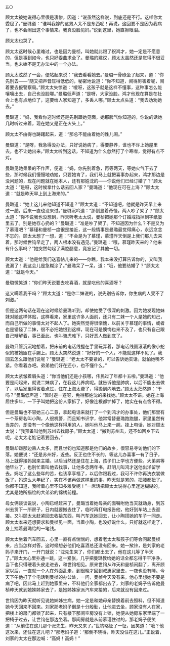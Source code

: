     五〇 

   顾太太被她说得心里很是凄惨，因道：“说虽然这样说，到底还是不行。这样你太委屈了。”曼璐道：“谁叫我嫁的这男人太不是东西呢！再说，这回要不是因为我病了，也不会闹出这个事情来。我真没脸见妈。”说到这里，她直擦眼泪。

   顾太太也哭了。

   顾太太这时候心里难过，也是因为曼桢，叫她就此跟了祝鸿才，她一定是不愿意的，但是事到如今，也只好委曲求全了。曼璐的建议，顾太太虽然还是觉得不很妥当，也未始不是无办法中的一个办法。

   顾太太泫然了一会，便站起来说：“我去看看她去。”曼璐一骨碌坐了起来，道：“你先别去——”随又把声音压得低低的，秘密地说道：“你不知道，闹得厉害着呢，闹着要去报警察局。”顾太太失惊道：“嗳呀，这孩子就是这样不懂事，这种事怎么能嚷嚷出去，自己也没脸哪。”曼璐低声道：“是呀，大家没脸。鸿才他现在算是在社会上也有点地位了，这要给人家知道了，多丢人哪。”顾太太点头道：“我去劝劝她去。”

   曼璐道：“妈，我看你这时候还是先别跟她见面，她那脾气你知道的，你说的话她几时听过来着，现在她又是正在火头上。”

   顾太太不由得也踌躇起来，道：“那总不能由着她的性儿闹。”

   曼璐道：“是呀，我急得没办法，只好说她病了，得要静养，谁也不许上她屋里去，也不让她出来。”顾太太听到这话，不知道为什么忽然打了个寒噤，觉得有点不对。

   曼璐见她呆呆的不作声，便道：“妈，你先别着急，再等两天，等她火气下去了些，那时候我们慢慢地劝她，只要她肯了，我们马上就把喜事办起来，鸿才那边是没问题的，现在问题就在她本人，还有那姓沈的——你说他们已经订婚了？”顾太太道：“是呀，这时候拿什么话去回人家？”曼璐道：“他现在可在上海？”顾太太道：“就是昨天早上到上海来的。”

   曼璐道：“她上这儿来他知道不知道？”顾太太道：“不知道吧，他就是昨天早上来过一趟，后来一直也没来过。”曼璐沉吟道：“那倒显着奇怪，两人吵了架了？”顾太太道：“你不说我也没想到，昨天听老太太说，曼桢把她那个订婚戒指掉到字纸篓里去了。别是她存心扔的？”曼璐道：“准是吵了架了。不知道因为什么？不是又为了慕瑾吧？”慕瑾和曼桢一度很是接近，这一段情事是曼璐最觉得痛心，永远念念不忘的。顾太太想了一想，道：“不会是为了慕瑾，慕瑾昨天倒是上我们那儿去来着，那时候世钧早走了，两人根本没有遇见。”曼璐道：“哦，慕瑾昨天来的？他来有什么事吗？”她突然勾起了满腔醋意，竟忘记了其他一切。

   顾太太道：“他是给我们送喜帖儿来的——你瞧，我本来没打算告诉你的，又叫我说漏了！我这会儿是急糊涂了。”曼璐呆了一呆，道：“哦，他要结婚了？”顾太太道：“就是今天。”

   曼璐微笑道：“你们昨天说要去吃喜酒，就是吃他的喜酒呀？

   这又瞒着我干吗？”顾太太道：“是你二妹说的，说先别告诉你，你生病的人受不了刺激。”

   但是这两句话在现在这时候给曼璐听到，却使她受了很深的刺激。因为她发现她妹妹对她这样体贴，这样看来，家里这许多人面前，还只有二妹一个人是她的知己，而自己所做的事情太对不起人了。她突然觉得很惭愧，以前关于慕瑾的事情，或者也是错怪了二妹，很不必把她恨到这样，现在可是懊悔也来不及了，也只有自己跟自己辩解着，事已至此，也叫骑虎难下，只好恶人做到底了。

   曼璐只管沉沉地想着，把床前的电话线握在手里玩弄着，那电话线圆滚滚的像小蛇似的被她匝在手腕上。顾太太突然说道：“好好的一个人，不能就这样不见了。我回去怎么跟他们说呢？”曼璐道：“老太太不要紧的，可以告诉她实话。就怕她嘴不紧。你看着办吧。弟弟他们好在还小，也不懂什么。”

   顾太太紧皱着眉头道：“你当他们还是小孩哪，伟民过了年都十五啦。”曼璐道：“他要是问起来，就说二妹病了，在我这儿养病呢。就告诉他是肺病，以后不能出去做了，以后家里得省着点过，住在上海太费了，得搬到内地去。”顾太太茫然道：“干吗？”曼璐低声道：“暂时避一避呀，免得那姓沈的来找她。”顾太太不语。她在上海居住多年，一下子叫她把这份人家拆了，好像连根都铲掉了，她实在有点舍不得。

   但是曼璐也不容她三心二意，拿起电话来就打了一个到鸿才的办事处，他们那里有一个茶房名叫小陶，人很机警，而且知书识字，他常常替曼璐跑跑腿，家里虽然有当差的，却没有一个像他这样得用的人，她叫他马上来一趟。挂上电话，她对顾太太说：“我预备叫他到苏州去找房子。”顾太太道：“搬到苏州去，还不如回乡下去呢，老太太老惦记着要回去。”

   曼璐却嫌那边熟人太多，而且世钧也知道那是他们的故乡，很容易寻访他们的下落。她便说：“还是苏州好，近些。反正也住不长的，等这儿办喜事一有了日子，马上就得接妈回来主婚。以后当然还是住在上海，孩子们上学也方便些。大弟弟等他毕业了，也别忙着叫他去找事，让他多念两年书，赶明儿叫鸿才送他出洋留学去。妈吃了这么些年的苦，也该享享福了，以后你跟我过，我可不许你再洗衣裳做饭了，妈这么大年纪了，实在不该再做这样重的事，昨天就是累的，把腰都扭了。你都不知道，我听着心里不知多难受呢！”一席话把顾太太说得心里迷迷糊糊的，尤其是她所描绘的大弟弟的锦绣前程。

   母女俩谈谈说说，小陶已经赶来了，曼璐当着她母亲的面嘱咐他当天就动身，到苏州去赁下一所房子，日内就要搬去住了，临时再打电报告他，他好到车站上去迎接。又叫顾太太赶紧回去收拾东西，叫汽车送她回去，让小陶搭她的车子一同走。顾太太本来还想要求和曼桢见一面，当着小陶，也没好说什么，只好就这样走了，身上揣着曼璐给的一笔钱。

   顾太太坐着汽车回去，心里一直有点惴惴的，想着老太太和孩子们等会问起曼桢来，应当怎样对答。这时候想必他们吃喜酒总还没有回来。她一揿铃，是刘家的老妈子来开门，一开门就说：“沈先生来了，你们都出去了，他在这儿等了半天了。”顾太太心里扑通一跳，这一紧张，几乎把曼璐教给她的话全都忘得干干净净，当下也只得硬着头皮走进去，和世钧相见。原来世钧从昨天和曼桢闹翻了，离开顾家以后，一直就一个人在外面乱走，到很晚才回到叔惠家里去，一夜也没有睡。今天下午他打了个电话到曼桢的办公处，一问，曼桢今天没有来，他心里想她不要是病了吧，因此马上赶到她家里来，不料他们全家都出去了，刘家的老妈子告诉他曼桢昨天就到她姊姊家去了，是她姊姊家派汽车来接的，后来就没有回来过。

   世钧因为昨天就听见说她姊姊生病，她一定是和她母亲替换着前去照料，但不知道她今天回来不回来。刘家那老妈子倒是十分殷勤，让他进去坐，顾家没有人在家，把楼上的房门都锁了起来，只有楼下那间空房没有上锁，她便从她房东家里端了一把椅子过去，让世钧在那边坐着。那间房就是从前慕瑾住过的，那老妈子便笑道：“从前住在这儿那个张先生，昨天又来了。”世钧略怔了一怔，因笑道：“哦？他这次来，还住在这儿吧？”那老妈子道：“那倒不晓得，昨天没住在这儿。”正说着，刘家的太太在那边喊：“高妈！高妈！”

